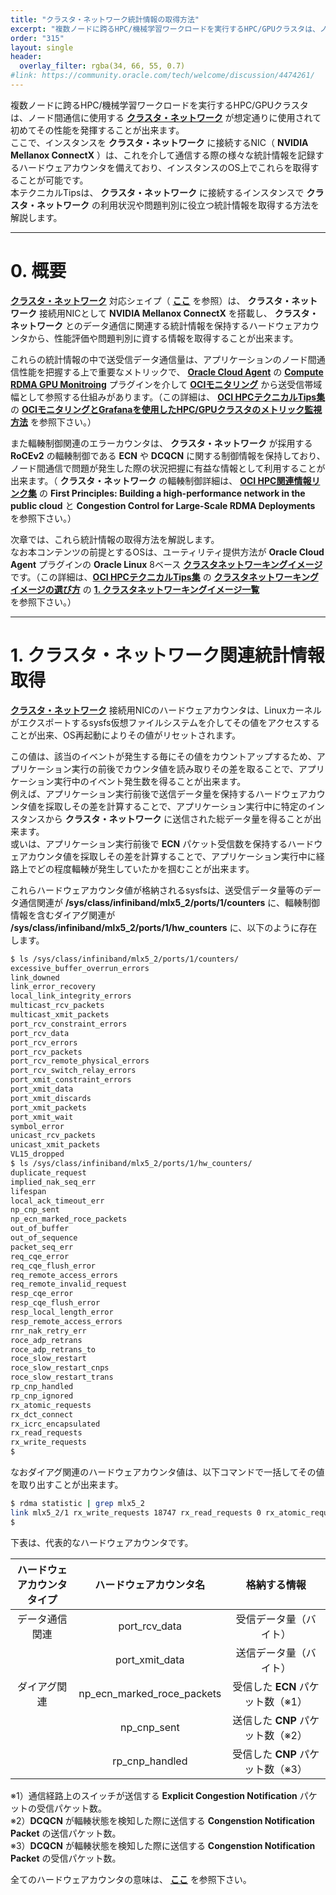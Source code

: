 ```yaml
---
title: "クラスタ・ネットワーク統計情報の取得方法"
excerpt: "複数ノードに跨るHPC/機械学習ワークロードを実行するHPC/GPUクラスタは、ノード間通信に使用するクラスタ・ネットワークが想定通りに使用されて初めてその性能を発揮することが出来ます。ここで、インスタンスを **クラスタ・ネットワーク** に接続するNIC（NVIDIA Mellanox ConnectX）は、これを介して通信する際の様々な統計情報を記録するハードウェアカウンタを備えており、インスタンスのOS上でこれらを取得することが可能です。本テクニカルTipsは、クラスタ・ネットワークに接続するインスタンスでクラスタ・ネットワークの利用状況や問題判別に役立つ統計情報を取得する方法を解説します。"
order: "315"
layout: single
header:
  overlay_filter: rgba(34, 66, 55, 0.7)
#link: https://community.oracle.com/tech/welcome/discussion/4474261/
---
```


複数ノードに跨るHPC/機械学習ワークロードを実行するHPC/GPUクラスタは、ノード間通信に使用する **[クラスタ・ネットワーク](/ocitutorials/hpc/#5-1-クラスタネットワーク)** が想定通りに使用されて初めてその性能を発揮することが出来ます。  
ここで、インスタンスを **クラスタ・ネットワーク** に接続するNIC（ **NVIDIA Mellanox ConnectX** ）は、これを介して通信する際の様々な統計情報を記録するハードウェアカウンタを備えており、インスタンスのOS上でこれらを取得することが可能です。  
本テクニカルTipsは、 **クラスタ・ネットワーク** に接続するインスタンスで **クラスタ・ネットワーク** の利用状況や問題判別に役立つ統計情報を取得する方法を解説します。

***
# 0. 概要

**[クラスタ・ネットワーク](/ocitutorials/hpc/#5-1-クラスタネットワーク)** 対応シェイプ（ **[ここ](https://docs.public.oneportal.content.oci.oraclecloud.com/ja-jp/iaas/Content/Compute/Tasks/managingclusternetworks.htm#supported-shapes)** を参照）は、 **クラスタ・ネットワーク** 接続用NICとして **NVIDIA Mellanox ConnectX** を搭載し、 **クラスタ・ネットワーク** とのデータ通信に関連する統計情報を保持するハードウェアカウンタから、性能評価や問題判別に資する情報を取得することが出来ます。

これらの統計情報の中で送受信データ通信量は、アプリケーションのノード間通信性能を把握する上で重要なメトリックで、 **[Oracle Cloud Agent](https://docs.oracle.com/ja-jp/iaas/Content/Compute/Tasks/manage-plugins.htm)** の **[Compute RDMA GPU Monitroing](https://docs.oracle.com/ja-jp/iaas/Content/Compute/References/high-performance-compute.htm#high-performance-computing-plugins)** プラグインを介して **[OCIモニタリング](https://docs.oracle.com/ja-jp/iaas/Content/Monitoring/home.htm)** から送受信帯域幅として参照する仕組みがあります。（この詳細は、 **[OCI HPCテクニカルTips集](/ocitutorials/hpc/#3-oci-hpcテクニカルtips集)** の **[OCIモニタリングとGrafanaを使用したHPC/GPUクラスタのメトリック監視方法](/ocitutorials/hpc/tech-knowhow/metric-monitoring/)** を参照下さい。）

また輻輳制御関連のエラーカウンタは、 **クラスタ・ネットワーク** が採用する **RoCEv2** の輻輳制御である **ECN** や **DCQCN** に関する制御情報を保持しており、ノード間通信で問題が発生した際の状況把握に有益な情報として利用することが出来ます。（ **クラスタ・ネットワーク** の輻輳制御詳細は、 **[OCI HPC関連情報リンク集](/ocitutorials/hpc/#4-oci-hpc関連情報リンク集)** の  **First Principles: Building a high-performance network in the public cloud** と **Congestion Control for Large-Scale RDMA Deployments** を参照下さい。）

次章では、これら統計情報の取得方法を解説します。  
なお本コンテンツの前提とするOSは、ユーティリティ提供方法が **Oracle Cloud Agent** プラグインの **Oracle Linux** 8ベース  **[クラスタネットワーキングイメージ](/ocitutorials/hpc/#5-13-クラスタネットワーキングイメージ)** です。（この詳細は、**[OCI HPCテクニカルTips集](/ocitutorials/hpc/#3-oci-hpcテクニカルtips集)** の **[クラスタネットワーキングイメージの選び方](/ocitutorials/hpc/tech-knowhow/osimage-for-cluster/)** の **[1. クラスタネットワーキングイメージ一覧](/ocitutorials/hpc/tech-knowhow/osimage-for-cluster/#1-クラスタネットワーキングイメージ一覧)** を参照下さい。）

***
# 1. クラスタ・ネットワーク関連統計情報取得

**[クラスタ・ネットワーク](/ocitutorials/hpc/#5-1-クラスタネットワーク)** 接続用NICのハードウェアカウンタは、Linuxカーネルがエクスポートするsysfs仮想ファイルシステムを介してその値をアクセスすることが出来、OS再起動によりその値がリセットされます。
 
この値は、該当のイベントが発生する毎にその値をカウントアップするため、アプリケーション実行の前後でカウンタ値を読み取りその差を取ることで、アプリケーション実行中のイベント発生数を得ることが出来ます。  
例えば、アプリケーション実行前後で送信データ量を保持するハードウェアカウンタ値を採取しその差を計算することで、アプリケーション実行中に特定のインスタンスから **クラスタ・ネットワーク** に送信された総データ量を得ることが出来ます。  
或いは、アプリケーション実行前後で **ECN** パケット受信数を保持するハードウェアカウンタ値を採取しその差を計算することで、アプリケーション実行中に経路上でどの程度輻輳が発生していたかを掴むことが出来ます。

これらハードウェアカウンタ値が格納されるsysfsは、送受信データ量等のデータ通信関連が **/sys/class/infiniband/mlx5_2/ports/1/counters** に、輻輳制御情報を含むダイアグ関連が **/sys/class/infiniband/mlx5_2/ports/1/hw_counters** に、以下のように存在します。

```sh
$ ls /sys/class/infiniband/mlx5_2/ports/1/counters/
excessive_buffer_overrun_errors
link_downed
link_error_recovery
local_link_integrity_errors
multicast_rcv_packets
multicast_xmit_packets
port_rcv_constraint_errors
port_rcv_data
port_rcv_errors
port_rcv_packets
port_rcv_remote_physical_errors
port_rcv_switch_relay_errors
port_xmit_constraint_errors
port_xmit_data
port_xmit_discards
port_xmit_packets
port_xmit_wait
symbol_error
unicast_rcv_packets
unicast_xmit_packets
VL15_dropped
$ ls /sys/class/infiniband/mlx5_2/ports/1/hw_counters/
duplicate_request
implied_nak_seq_err
lifespan
local_ack_timeout_err
np_cnp_sent
np_ecn_marked_roce_packets
out_of_buffer
out_of_sequence
packet_seq_err
req_cqe_error
req_cqe_flush_error
req_remote_access_errors
req_remote_invalid_request
resp_cqe_error
resp_cqe_flush_error
resp_local_length_error
resp_remote_access_errors
rnr_nak_retry_err
roce_adp_retrans
roce_adp_retrans_to
roce_slow_restart
roce_slow_restart_cnps
roce_slow_restart_trans
rp_cnp_handled
rp_cnp_ignored
rx_atomic_requests
rx_dct_connect
rx_icrc_encapsulated
rx_read_requests
rx_write_requests
$
```

なおダイアグ関連のハードウェアカウンタ値は、以下コマンドで一括してその値を取り出すことが出来ます。

```sh
$ rdma statistic | grep mlx5_2
link mlx5_2/1 rx_write_requests 18747 rx_read_requests 0 rx_atomic_requests 0 out_of_buffer 0 out_of_sequence 0 duplicate_request 0 rnr_nak_retry_err 0 packet_seq_err 0 implied_nak_seq_err 0 local_ack_timeout_err 0 rx_dct_connect 0 resp_local_length_error 0 resp_cqe_error 0 req_cqe_error 0 req_remote_invalid_request 0 req_remote_access_errors 0 resp_remote_access_errors 0 resp_cqe_flush_error 0 req_cqe_flush_error 0 roce_adp_retrans 0 roce_adp_retrans_to 0 roce_slow_restart 0 roce_slow_restart_cnps 0 roce_slow_restart_trans 0 rp_cnp_ignored 0 rp_cnp_handled 0 np_ecn_marked_roce_packets 0 np_cnp_sent 0 rx_icrc_encapsulated 0 
$
```

下表は、代表的なハードウェアカウンタです。

| ハードウェアカウンタ<br>タイプ | ハードウェアカウンタ名                | 格納する情報             |
| :-----------: | :------------------------: | :----------------: |
| データ通信関連    | port_rcv_data              | 受信データ量（バイト）        |
|               | port_xmit_data             | 送信データ量（バイト）        |
| ダイアグ関連     | np_ecn_marked_roce_packets | 受信した **ECN** パケット数（※1） |
|               | np_cnp_sent                | 送信した **CNP** パケット数（※2） |
|               | rp_cnp_handled             | 受信した **CNP** パケット数（※3） |

※1）通信経路上のスイッチが送信する **Explicit Congestion Notification** パケットの受信パケット数。  
※2）**DCQCN** が輻輳状態を検知した際に送信する **Congenstion Notification Packet** の送信パケット数。  
※3）**DCQCN** が輻輳状態を検知した際に送信する **Congenstion Notification Packet** の受信パケット数。

全てのハードウェアカウンタの意味は、 **[ここ](https://enterprise-support.nvidia.com/s/article/understanding-mlx5-linux-counters-and-status-parameters)** を参照下さい。